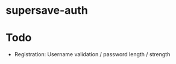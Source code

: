 supersave-auth
=========================

# Todo

- Registration: Username validation / password length / strength